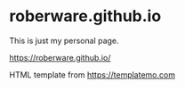 # roberware.github.io
This is just my personal page.

https://roberware.github.io/


HTML template from https://templatemo.com
